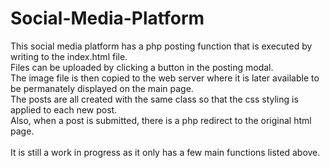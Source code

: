 # Social-Media-Platform

This social media platform has a php posting function that is executed by writing to the index.html file.\
Files can be uploaded by clicking a button in the posting modal. \
The image file is then copied to the web server where it is later available to be permanately displayed on the main page.\
The posts are all created with the same class so that the css styling is applied to each new post.\
Also, when a post is submitted, there is a php redirect to the original html page.\
\
It is still a work in progress as it only has a few main functions listed above.
